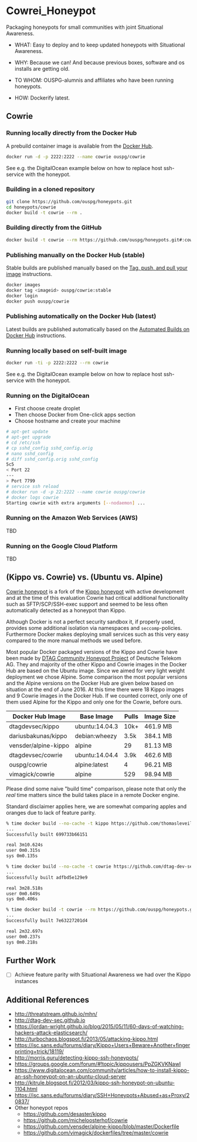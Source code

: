 # Cowrei_Honeypot
Packaging honeypots for small communities with joint Situational Awareness.

- WHAT: Easy to deploy and to keep updated honeypots with Situational Awareness.
* WHY: Because we can! And because previous boxes, software and os installs are getting old.
- TO WHOM: OUSPG-alumnis and affiliates who have been running honeypots.
+ HOW: Dockerify latest.

## Cowrie

### Running locally directly from the Docker Hub

A prebuild container image is available from the
[Docker Hub](https://hub.docker.com/r/ouspg/cowrie/).

```sh
docker run -d -p 2222:2222 --name cowrie ouspg/cowrie
```
See e.g. the DigitalOcean example below on how to replace host
ssh-service with the honeypot.

### Building in a cloned repository

```sh
git clone https://github.com/ouspg/honeypots.git
cd honeypots/cowrie
docker build -t cowrie --rm .
```

### Building directly from the GitHub

```sh
docker build -t cowrie --rm https://github.com/ouspg/honeypots.git#:cowrie
```

### Publishing manually on the Docker Hub (stable)

Stable builds are published manually based on the
[Tag, push, and pull your image](https://docs.docker.com/mac/step_six/)
instructions.

```sh
docker images
docker tag <imageid> ouspg/cowrie:stable
docker login
docker push ouspg/cowrie
```

### Publishing automatically on the Docker Hub (latest)

Latest builds are published automatically based on the
[Automated Builds on Docker Hub](https://docs.docker.com/docker-hub/builds/)
instructions.

### Running locally based on self-built image

```sh
docker run -ti -p 2222:2222 --rm cowrie
```

See e.g. the DigitalOcean example below on how to replace host
ssh-service with the honeypot.

### Running on the DigitalOcean

* First choose create droplet
* Then choose Docker from One-click apps section
* Choose hostname and create your machine

```sh
# apt-get update
# apt-get upgrade
# cd /etc/ssh
# cp sshd_config sshd_config.orig
# nano sshd_config
# diff sshd_config.orig sshd_config
5c5
< Port 22
---
> Port 7799
# service ssh reload
# docker run -d -p 22:2222 --name cowrie ouspg/cowrie
# docker logs cowrie
Starting cowrie with extra arguments [--nodaemon] ...
```

### Running on the Amazon Web Services (AWS)

TBD

### Running on the Google Cloud Platform

TBD

## (Kippo vs. Cowrie) vs. (Ubuntu vs. Alpine)

[Cowrie honeypot](http://www.micheloosterhof.com/cowrie/) is a fork of the
[Kippo honeypot](https://github.com/desaster/kippo) with active
development and at the time of this evaluation Cowrie had critical additional
functionality such as SFTP/SCP/SSH-exec support and seemed to be less often
automatically detected as a honeypot than Kippo.

Although Docker is not a perfect security sandbox it, if properly used,
provides some additional isolation via namespaces and `seccomp`-policies.
Furthermore Docker makes deploying small services such as this very
easy compared to the more manual methods we used before.

Most popular Docker packaged versions of the Kippo and Cowrie have been made by
[DTAG Community Honeypot Project](http://dtag-dev-sec.github.io) of
Deutsche Telekom AG. They and majority of the other Kippo and Cowrie images
in the Docker Hub are based on the Ubuntu image. Since we aimed for
very light weight deployment we chose Alpine. Some comparison the most popular
versions and the Alpine versions on the Docker Hub are given below based on
situation at the end of June 2016. At this time there were 18 Kippo images and 9
Cowrie images in the Docker Hub. If we counted correct, only one of them used
Alpine for the Kippo and only one for the Cowrie, before ours.

| Docker Hub Image     | Base Image     | Pulls | Image Size |
| -------------------  | -------------- | ----- | ---------- |
| dtagdevsec/kippo     | ubuntu:14.04.3 | 10k+  | 461.9 MB   |
| dariusbakunas/kippo  | debian:wheezy  | 3.5k  | 384.1 MB   |
| vensder/alpine-kippo | alpine         | 29    | 81.13 MB   |
| dtagdevsec/cowrie    | ubuntu:14.04.4 | 3.9k  | 462.6 MB   |
| ouspg/cowrie         | alpine:latest  | 4     | 96.21 MB   |
| vimagick/cowrie      | alpine         | 529   | 98.94 MB   |

Please dind some naive "build time" comparison, please note that only the
*real* time matters since the build takes place in a remote Docker engine.

Standard disclaimer applies here, we are somewhat comparing apples
and oranges due to lack of feature parity.

```sh
% time docker build --no-cache -t kippo https://github.com/thomasleveil/docker-kippo.git
...
Successfully built 699733b66151

real 3m10.624s
user 0m0.315s
sys 0m0.135s

% time docker build --no-cache -t cowrie https://github.com/dtag-dev-sec/cowrie.git
...
Successfully built adfbd5e129e9

real 3m28.518s
user 0m0.649s
sys 0m0.406s

% time docker build -t cowrie --rm https://github.com/ouspg/honeypots.git#:cowrie
...
Successfully built 7e63227201d4

real 2m32.697s
user 0m0.237s
sys 0m0.218s
```

## Further Work

* [ ] Achieve feature parity with Situational Awareness we had over the Kippo instances

## Additional References

* <http://threatstream.github.io/mhn/>
* <http://dtag-dev-sec.github.io>
* <https://jordan-wright.github.io/blog/2015/05/11/60-days-of-watching-hackers-attack-elasticsearch/>
* <http://turbochaos.blogspot.fi/2013/05/attacking-kippo.html>
* <https://isc.sans.edu/forums/diary/Kippo+Users+Beware+Another+fingerprinting+trick/18119/>
* <http://morris.guru/detecting-kippo-ssh-honeypots/>
* <https://groups.google.com/forum/#!topic/kippousers/PpZGKVKNawI>
* <https://www.digitalocean.com/community/articles/how-to-install-kippo-an-ssh-honeypot-on-an-ubuntu-cloud-server>
* <http://kitrule.blogspot.fi/2012/03/kippo-ssh-honeypot-on-ubuntu-1104.html>
* <https://isc.sans.edu/forums/diary/SSH+Honeypots+Abused+as+Proxy/20837/>
* Other honeypot repos
  * <https://github.com/desaster/kippo>
  * <https://github.com/micheloosterhof/cowrie>
  * <https://github.com/vensder/alpine-kippo/blob/master/Dockerfile>
  * <https://github.com/vimagick/dockerfiles/tree/master/cowrie>
